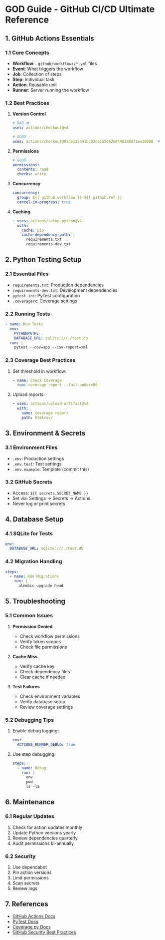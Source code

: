 # GOD Guide - GitHub CI/CD Ultimate Reference

## 1. GitHub Actions Essentials

### 1.1 Core Concepts
- **Workflow**: `.github/workflows/*.yml` files
- **Event**: What triggers the workflow
- **Job**: Collection of steps
- **Step**: Individual task
- **Action**: Reusable unit
- **Runner**: Server running the workflow

### 1.2 Best Practices
1. **Version Control**
   ```yaml
   # BAD ❌
   uses: actions/checkout@v4
   
   # GOOD ✅
   uses: actions/checkout@8ade135a41bc03ea155e62e844d188df1ea18608  # v4.1.0
   ```

2. **Permissions**
   ```yaml
   # GOOD ✅
   permissions:
     contents: read
     checks: write
   ```

3. **Concurrency**
   ```yaml
   concurrency:
     group: ${{ github.workflow }}-${{ github.ref }}
     cancel-in-progress: true
   ```

4. **Caching**
   ```yaml
   - uses: actions/setup-python@v4
     with:
       cache: pip
       cache-dependency-path: |
         requirements.txt
         requirements-dev.txt
   ```

## 2. Python Testing Setup

### 2.1 Essential Files
- `requirements.txt`: Production dependencies
- `requirements-dev.txt`: Development dependencies
- `pytest.ini`: PyTest configuration
- `.coveragerc`: Coverage settings

### 2.2 Running Tests
```yaml
- name: Run Tests
  env:
    PYTHONPATH: .
    DATABASE_URL: sqlite:///./test.db
  run: |
    pytest --cov=app --cov-report=xml
```

### 2.3 Coverage Best Practices
1. Set threshold in workflow:
   ```yaml
   - name: Check Coverage
     run: coverage report --fail-under=80
   ```

2. Upload reports:
   ```yaml
   - uses: actions/upload-artifact@v4
     with:
       name: coverage-report
       path: htmlcov/
   ```

## 3. Environment & Secrets

### 3.1 Environment Files
- `.env`: Production settings
- `.env.test`: Test settings
- `.env.example`: Template (commit this)

### 3.2 GitHub Secrets
- Access: `${{ secrets.SECRET_NAME }}`
- Set via: Settings → Secrets → Actions
- Never log or print secrets

## 4. Database Setup

### 4.1 SQLite for Tests
```yaml
env:
  DATABASE_URL: sqlite:///./test.db
```

### 4.2 Migration Handling
```yaml
steps:
  - name: Run Migrations
    run: |
      alembic upgrade head
```

## 5. Troubleshooting

### 5.1 Common Issues
1. **Permission Denied**
   - Check workflow permissions
   - Verify token scopes
   - Check file permissions

2. **Cache Miss**
   - Verify cache key
   - Check dependency files
   - Clear cache if needed

3. **Test Failures**
   - Check environment variables
   - Verify database setup
   - Review coverage settings

### 5.2 Debugging Tips
1. Enable debug logging:
   ```yaml
   env:
     ACTIONS_RUNNER_DEBUG: true
   ```

2. Use step debugging:
   ```yaml
   steps:
     - name: Debug
       run: |
         env
         pwd
         ls -la
   ```

## 6. Maintenance

### 6.1 Regular Updates
1. Check for action updates monthly
2. Update Python versions yearly
3. Review dependencies quarterly
4. Audit permissions bi-annually

### 6.2 Security
1. Use dependabot
2. Pin action versions
3. Limit permissions
4. Scan secrets
5. Review logs

## 7. References
- [GitHub Actions Docs](https://docs.github.com/en/actions)
- [PyTest Docs](https://docs.pytest.org/)
- [Coverage.py Docs](https://coverage.readthedocs.io/)
- [GitHub Security Best Practices](https://docs.github.com/en/actions/security-guides)